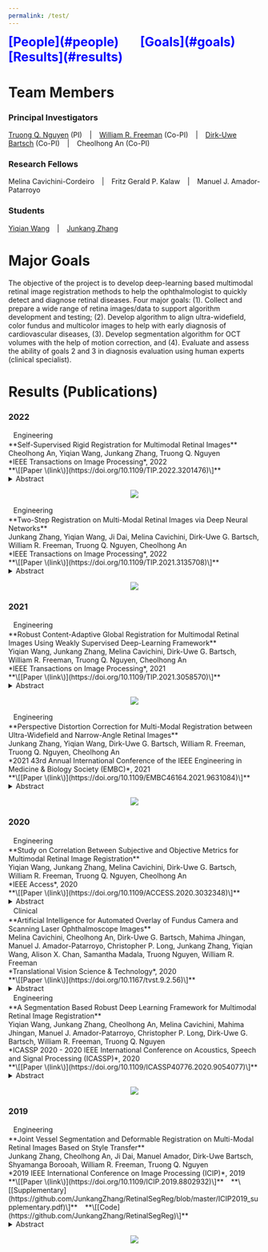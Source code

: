 ```yaml
---
permalink: /test/
---
```


<span style="color:blue;font-weight:700;font-size:25px">
[People](#people) &ensp; &ensp; [Goals](#goals) &ensp; &ensp; [Results](#results)
</span>

# Team Members <a name="people"></a>
### Principal Investigators
[Truong Q. Nguyen](http://videoprocessing.ucsd.edu/?page_id=40) (PI) &ensp; | &ensp; [William R. Freeman](https://shileyeye.ucsd.edu/faculty/william-freeman) (Co-PI) &ensp; | &ensp; [Dirk-Uwe Bartsch](https://shileyeye.ucsd.edu/faculty/dirk-uwe-bartsch) (Co-PI) &ensp; | &ensp; Cheolhong An (Co-PI) 
### Research Fellows
Melina Cavichini-Cordeiro &ensp; | &ensp; Fritz Gerald P. Kalaw &ensp; | &ensp; Manuel J. Amador-Patarroyo 
### Students
[Yiqian Wang](https://yiqian-wang.github.io/) &ensp; | &ensp; [Junkang Zhang](https://junkangzhang.github.io/) 

# Major Goals <a name="goals"></a>
The objective of the project is to develop deep-learning based multimodal retinal image registration methods to help the ophthalmologist to quickly detect and diagnose retinal diseases.  Four major goals: (1). Collect and prepare a wide range of retina images/data to support algorithm development and testing; (2). Develop algorithm to align ultra-widefield, color fundus and multicolor images to help with early diagnosis of cardiovascular diseases, (3).  Develop segmentation algorithm for OCT volumes with the help of motion correction, and (4).  Evaluate and assess the ability of goals 2 and 3 in diagnosis evaluation using human experts (clinical specialist). 

# Results (Publications) <a name="results"></a>
### 2022
<div>
<span style="display: inline-block; padding-top: 2px; padding-right: 10px; padding-bottom: 2px; padding-left: 10px;border-radius: 20pxbackground-color:LightGreen;font-size:14px;<strong>Journal</strong></span>
<span style="display: inline-block; padding-top: 2px; padding-right: 10px; padding-bottom: 2px; padding-left: 10px;border-radius: 20pxbackground-color:LightCyan;font-size:14px;<strong>Engineering</strong></span>
</div>
**Self-Supervised Rigid Registration for Multimodal Retinal Images** <br>
Cheolhong An, Yiqian Wang, Junkang Zhang, Truong Q. Nguyen <br>
*IEEE Transactions on Image Processing*, 2022 <br>
**\[[Paper \(link\)](https://doi.org/10.1109/TIP.2022.3201476)\]**<br>
<details> <summary>Abstract</summary> The ability to accurately overlay one modality retinal image to another is critical in ophthalmology. Our previous framework achieved the state-of-the-art results for multimodal retinal image registration. However, it requires human-annotated labels due to the supervised approach of the previous work. In this paper, we propose a self-supervised multimodal retina registration method to alleviate the burdens of time and expense to prepare for training data, that is, aiming to automatically register multimodal retinal images without any human annotations. Specially, we focus on registering color fundus images with infrared reflectance and fluorescein angiography images, and compare registration results with several conventional and supervised and unsupervised deep learning methods. From the experimental results, the proposed self-supervised framework achieves a comparable accuracy comparing to the state-of-the-art supervised learning method in terms of registration accuracy and Dice coefficient. </details>
<p align="center"> <img src="{{site.baseurl}}/images/bar_TIP2022_selfsupervise.png" > </p>

<div>
<span style="display: inline-block; padding-top: 2px; padding-right: 10px; padding-bottom: 2px; padding-left: 10px;border-radius: 20pxbackground-color:LightGreen;font-size:14px;<strong>Journal</strong></span>
<span style="display: inline-block; padding-top: 2px; padding-right: 10px; padding-bottom: 2px; padding-left: 10px;border-radius: 20pxbackground-color:LightCyan;font-size:14px;<strong>Engineering</strong></span>
</div>
**Two-Step Registration on Multi-Modal Retinal Images via Deep Neural Networks** <br>
Junkang Zhang, Yiqian Wang, Ji Dai, Melina Cavichini, Dirk-Uwe G. Bartsch, William R. Freeman, Truong Q. Nguyen, Cheolhong An <br>
*IEEE Transactions on Image Processing*, 2022 <br>
**\[[Paper \(link\)](https://doi.org/10.1109/TIP.2021.3135708)\]**<br>
<details> <summary>Abstract</summary> Multi-modal retinal image registration plays an important role in the ophthalmological diagnosis process. The conventional methods lack robustness in aligning multi-modal images of various imaging qualities. Deep-learning methods have not been widely developed for this task, especially for the coarse-to-fine registration pipeline. To handle this task, we propose a two-step method based on deep convolutional networks, including a coarse alignment step and a fine alignment step. In the coarse alignment step, a global registration matrix is estimated by three sequentially connected networks for vessel segmentation, feature detection and description, and outlier rejection, respectively. In the fine alignment step, a deformable registration network is set up to find pixel-wise correspondence between a target image and a coarsely aligned image from the previous step to further improve the alignment accuracy. Particularly, an unsupervised learning framework is proposed to handle the difficulties of inconsistent modalities and lack of labeled training data for the fine alignment step. The proposed framework first changes multi-modal images into a same modality through modality transformers, and then adopts photometric consistency loss and smoothness loss to train the deformable registration network. The experimental results show that the proposed method achieves state-of-the-art results in Dice metrics and is more robust in challenging cases. </details>
<p align="center"> <img src="{{site.baseurl}}/images/bar_TIP2022_twostep.png" > </p>

### 2021
<div>
<span style="display: inline-block; padding-top: 2px; padding-right: 10px; padding-bottom: 2px; padding-left: 10px;border-radius: 20pxbackground-color:LightGreen;font-size:14px;<strong>Journal</strong></span>
<span style="display: inline-block; padding-top: 2px; padding-right: 10px; padding-bottom: 2px; padding-left: 10px;border-radius: 20pxbackground-color:LightCyan;font-size:14px;<strong>Engineering</strong></span>
</div>
**Robust Content-Adaptive Global Registration for Multimodal Retinal Images Using Weakly Supervised Deep-Learning Framework** <br>
Yiqian Wang, Junkang Zhang, Melina Cavichini, Dirk-Uwe G. Bartsch, William R. Freeman, Truong Q. Nguyen, Cheolhong An <br>
*IEEE Transactions on Image Processing*, 2021 <br>
**\[[Paper \(link\)](https://doi.org/10.1109/TIP.2021.3058570)\]**<br>
<details> <summary>Abstract</summary> Multimodal retinal imaging plays an important role in ophthalmology. We propose a content-adaptive multimodal retinal image registration method in this paper that focuses on the globally coarse alignment and includes three weakly supervised neural networks for vessel segmentation, feature detection and description, and outlier rejection. We apply the proposed framework to register color fundus images with infrared reflectance and fluorescein angiography images, and compare it with several conventional and deep learning methods. Our proposed framework demonstrates a significant improvement in robustness and accuracy reflected by a higher success rate and Dice coefficient compared with other methods. </details>
<p align="center"> <img src="{{site.baseurl}}/images/bar_TIP2021_robust.png" > </p>

<div>
<span style="display: inline-block; padding-top: 2px; padding-right: 10px; padding-bottom: 2px; padding-left: 10px;border-radius: 20pxbackground-color:Khaki;font-size:14px;<strong>Conference</strong></span>
<span style="display: inline-block; padding-top: 2px; padding-right: 10px; padding-bottom: 2px; padding-left: 10px;border-radius: 20pxbackground-color:LightCyan;font-size:14px;<strong>Engineering</strong></span>
</div>
**Perspective Distortion Correction for Multi-Modal Registration between Ultra-Widefield and Narrow-Angle Retinal Images** <br>
Junkang Zhang, Yiqian Wang, Dirk-Uwe G. Bartsch, William R. Freeman, Truong Q. Nguyen, Cheolhong An <br>
*2021 43rd Annual International Conference of the IEEE Engineering in Medicine & Biology Society (EMBC)*, 2021 <br>
**\[[Paper \(link\)](https://doi.org/10.1109/EMBC46164.2021.9631084)\]**<br>
<details> <summary>Abstract</summary> Multi-modal retinal image registration between 2D Ultra-Widefield (UWF) and narrow-angle (NA) images has not been well-studied, since most existing methods mainly focus on NA image alignment. The stereographic projection model used in UWF imaging causes strong distortions in peripheral areas, which leads to inferior alignment quality. We propose a distortion correction method that remaps the UWF images based on estimated camera view points of NA images. In addition, we set up a CNN-based registration pipeline for UWF and NA images, which consists of the distortion correction method and three networks for vessel segmentation, feature detection and matching, and outlier rejection. Experimental results on our collected dataset shows the effectiveness of the proposed pipeline and the distortion correction method. </details>
<p align="center"> <img src="{{site.baseurl}}/images/bar_EMBC2021_dc.png" > </p>

### 2020
<div>
<span style="display: inline-block; padding-top: 2px; padding-right: 10px; padding-bottom: 2px; padding-left: 10px;border-radius: 20pxbackground-color:LightGreen;font-size:14px;<strong>Journal</strong></span>
<span style="display: inline-block; padding-top: 2px; padding-right: 10px; padding-bottom: 2px; padding-left: 10px;border-radius: 20pxbackground-color:LightCyan;font-size:14px;<strong>Engineering</strong></span>
</div>
**Study on Correlation Between Subjective and Objective Metrics for Multimodal Retinal Image Registration** <br>
Yiqian Wang, Junkang Zhang, Melina Cavichini, Dirk-Uwe G. Bartsch, William R. Freeman, Truong Q. Nguyen, Cheolhong An <br>
*IEEE Access*, 2020 <br>
**\[[Paper \(link\)](https://doi.org/10.1109/ACCESS.2020.3032348)\]**<br>
<details> <summary>Abstract</summary> Retinal imaging is crucial in diagnosing and treating retinal diseases, and multimodal retinal image registration constitutes a major advance in understanding retinal diseases. Despite the fact that many methods have been proposed for the registration task, the evaluation metrics for successful registration have not been thoroughly studied. In this article, we present a comprehensive overview of the existing evaluation metrics for multimodal retinal image registration, and compare the similarity between the subjective grade of ophthalmologists and various objective metrics. The Pearson's correlation coefficient and the corresponding confidence interval are used to evaluate metrics similarity. It is found that the binary and soft Dice coefficient on the segmented vessel can achieve the highest correlation with the subjective grades compared to other keypoint-supervised or unsupervised metrics. The paper established an objective metric that is highly correlated with the subjective evaluation of the ophthalmologists, which has never been studied before. The experimental results would build a connection between ophthalmology and image processing literature, and the findings may provide a good insight for researchers who investigate retinal image registration, retinal image segmentation and image domain transformation. </details>

<div>
<span style="display: inline-block; padding-top: 2px; padding-right: 10px; padding-bottom: 2px; padding-left: 10px;border-radius: 20pxbackground-color:LightGreen;font-size:14px;<strong>Journal</strong></span>
<span style="display: inline-block; padding-top: 2px; padding-right: 10px; padding-bottom: 2px; padding-left: 10px;border-radius: 20pxbackground-color:LightPink;font-size:14px;<strong>Clinical</strong></span>
</div>
**Artificial Intelligence for Automated Overlay of Fundus Camera and Scanning Laser Ophthalmoscope Images** <br>
Melina Cavichini, Cheolhong An, Dirk-Uwe G. Bartsch, Mahima Jhingan, Manuel J. Amador-Patarroyo, Christopher P. Long, Junkang Zhang, Yiqian Wang, Alison X. Chan, Samantha Madala, Truong Nguyen, William R. Freeman <br>
*Translational Vision Science & Technology*, 2020 <br>
**\[[Paper \(link\)](https://doi.org/10.1167/tvst.9.2.56)\]**<br>
<details> <summary>Abstract</summary> {   The purpose of this study was to evaluate the ability to align two types of retinal images taken on different platforms; color fundus (CF) photographs and infrared scanning laser ophthalmoscope (IR SLO) images using mathematical warping and artificial intelligence (AI).    We collected 109 matched pairs of CF and IR SLO images. An AI algorithm utilizing two separate networks was developed. A style transfer network (STN) was used to segment vessel structures. A registration network was used to align the segmented images to each. Neither network used a ground truth dataset. A conventional image warping algorithm was used as a control. Software displayed image pairs as a 5 × 5 checkerboard grid composed of alternating subimages. This technique permitted vessel alignment determination by human observers and 5 masked graders evaluated alignment by the AI and conventional warping in 25 fields for each image.    Our new AI method was superior to conventional warping at generating vessel alignment as judged by masked human graders (P \\&lt; 0.0001). The average number of good/excellent matches increased from 90.5\\% to 94.4\\% with AI method.    AI permitted a more accurate overlay of CF and IR SLO images than conventional mathematical warping. This is a first step toward developing an AI that could allow overlay of all types of fundus images by utilizing vascular landmarks.    The ability to align and overlay imaging data from multiple instruments and manufacturers will permit better analysis of this complex data helping understand disease and predict treatment.  } </details>

<div>
<span style="display: inline-block; padding-top: 2px; padding-right: 10px; padding-bottom: 2px; padding-left: 10px;border-radius: 20pxbackground-color:Khaki;font-size:14px;<strong>Conference</strong></span>
<span style="display: inline-block; padding-top: 2px; padding-right: 10px; padding-bottom: 2px; padding-left: 10px;border-radius: 20pxbackground-color:LightCyan;font-size:14px;<strong>Engineering</strong></span>
</div>
**A Segmentation Based Robust Deep Learning Framework for Multimodal Retinal Image Registration** <br>
Yiqian Wang, Junkang Zhang, Cheolhong An, Melina Cavichini, Mahima Jhingan, Manuel J. Amador-Patarroyo, Christopher P. Long, Dirk-Uwe G. Bartsch, William R. Freeman, Truong Q. Nguyen <br>
*ICASSP 2020 - 2020 IEEE International Conference on Acoustics, Speech and Signal Processing (ICASSP)*, 2020 <br>
**\[[Paper \(link\)](https://doi.org/10.1109/ICASSP40776.2020.9054077)\]**<br>
<details> <summary>Abstract</summary> Multimodal image registration plays an important role in diagnosing and treating ophthalmologic diseases. In this paper, a deep learning framework for multimodal retinal image registration is proposed. The framework consists of a segmentation network, feature detection and description network, and an outlier rejection network, which focuses only on the globally coarse alignment step using the perspective transformation. We apply the proposed framework to register color fundus images with infrared reflectance images and compare it with the state-of-the-art conventional and learning-based approaches. The proposed framework demonstrates a significant improvement in robustness and accuracy reflected by a higher success rate and Dice coefficient compared to other coarse alignment methods. </details>
<p align="center"> <img src="{{site.baseurl}}/images/bar_ICASSP2020_robust.png" > </p>

### 2019
<div>
<span style="display: inline-block; padding-top: 2px; padding-right: 10px; padding-bottom: 2px; padding-left: 10px;border-radius: 20pxbackground-color:Khaki;font-size:14px;<strong>Conference</strong></span>
<span style="display: inline-block; padding-top: 2px; padding-right: 10px; padding-bottom: 2px; padding-left: 10px;border-radius: 20pxbackground-color:LightCyan;font-size:14px;<strong>Engineering</strong></span>
</div>
**Joint Vessel Segmentation and Deformable Registration on Multi-Modal Retinal Images Based on Style Transfer** <br>
Junkang Zhang, Cheolhong An, Ji Dai, Manuel Amador, Dirk-Uwe Bartsch, Shyamanga Borooah, William R. Freeman, Truong Q. Nguyen <br>
*2019 IEEE International Conference on Image Processing (ICIP)*, 2019 <br>
**\[[Paper \(link\)](https://doi.org/10.1109/ICIP.2019.8802932)\]** &ensp; **\[[Supplementary](https://github.com/JunkangZhang/RetinalSegReg/blob/master/ICIP2019_supplementary.pdf)\]** &ensp; **\[[Code](https://github.com/JunkangZhang/RetinalSegReg)\]**<br>
<details> <summary>Abstract</summary> In multi-modal retinal image registration task, there are two major challenges, i.e., poor performance in finding correspondence due to inconsistent features, and lack of labeled data for training learning-based models. In this paper, we propose a joint vessel segmentation and deformable registration model based on CNN for this task, built under the framework of weakly supervised style transfer learning and perceptual loss. In vessel segmentation, a style loss guides the model to generate segmentation maps that look authentic, and helps transform images of different modalities into consistent representations. In deformable registration, a content loss helps find dense correspondence for multi-modal images based on their consistent representations, and improves the segmentation results simultaneously. Experiment results show that our model has better performance than other deformable registration methods in both quantitative and visual evaluations, and the segmentation results also help the rigid transformation1. </details>
<p align="center"> <img src="{{site.baseurl}}/images/bar_ICIP2019_style.png" > </p>

